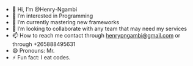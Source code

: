 - 👋 Hi, I’m @Henry-Ngambi
- 👀 I’m interested in Programming
- 🌱 I’m currently mastering new frameworks 
- 💞️ I’m looking to collaborate with any team that may need my services
- 📫 How to reach me contact through henrypngambi@gmail.com or through +265888495631
- 😄 Pronouns: Mr.
- ⚡ Fun fact: I eat codes.

<!---
Henry-Ngambi/Henry-Ngambi is a ✨ special ✨ repository because its `README.md` (this file) appears on your GitHub profile.
You can click the Preview link to take a look at your changes.
--->
